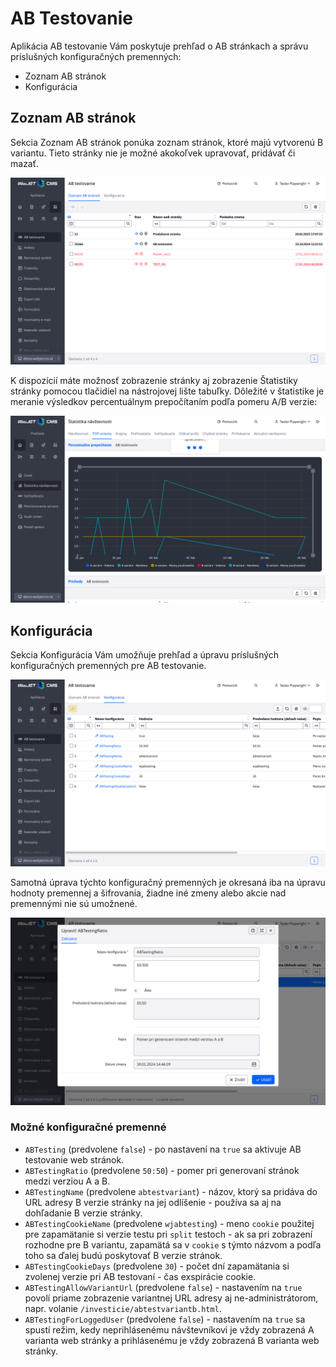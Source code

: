 # AB Testovanie

Aplikácia AB testovanie Vám poskytuje prehľad o AB stránkach a správu príslušných konfiguračných premenných:

- Zoznam AB stránok
- Konfigurácia

## Zoznam AB stránok

Sekcia Zoznam AB stránok ponúka zoznam stránok, ktoré majú vytvorenú B variantu. Tieto stránky nie je možné akokoľvek upravovať, pridávať či mazať.

![](ab_test_page_list.png)

K dispozícií máte možnosť zobrazenie stránky aj zobrazenie Štatistiky stránky pomocou tlačidiel na nástrojovej lište tabuľky. Dôležité v štatistike je meranie výsledkov percentuálnym prepočítaním podľa pomeru A/B verzie:

![](stat-percent.png)

## Konfigurácia

Sekcia Konfigurácia Vám umožňuje prehľad a úpravu príslušných konfiguračných premenných pre AB testovanie.

![](ab_test_config_page.png)

Samotná úprava týchto konfiguračný premenných je okresaná iba na úpravu hodnoty premennej a šifrovania, žiadne iné zmeny alebo akcie nad premennými nie sú umožnené.

![](ab_test_config_editor.png)

### Možné konfiguračné premenné

- `ABTesting` (predvolene `false`) - po nastavení na `true` sa aktivuje AB testovanie web stránok.
- `ABTestingRatio` (predvolene `50:50`) - pomer pri generovaní stránok medzi verziou A a B.
- `ABTestingName` (predvolene `abtestvariant`) - názov, ktorý sa pridáva do URL adresy B verzie stránky na jej odlíšenie - používa sa aj na dohľadanie B verzie stránky.
- `ABTestingCookieName` (predvolene `wjabtesting`) - meno `cookie` použitej pre zapamätanie si verzie testu pri `split` testoch - ak sa pri zobrazení rozhodne pre B variantu, zapamätá sa v `cookie` s týmto názvom a podľa toho sa ďalej budú poskytovať B verzie stránok.
- `ABTestingCookieDays` (predvolene `30`) - počet dní zapamätania si zvolenej verzie pri AB testovaní - čas exspirácie cookie.
- `ABTestingAllowVariantUrl` (predvolene `false`) - nastavením na `true` povolí priame zobrazenie variantnej URL adresy aj ne-administrátorom, napr. volanie `/investicie/abtestvariantb.html`.
- `ABTestingForLoggedUser` (predvolene `false`) - nastavením na `true` sa spustí režim, kedy neprihlásenému návštevníkovi je vždy zobrazená A varianta web stránky a prihlásenému je vždy zobrazená B varianta web stránky.